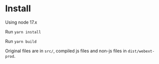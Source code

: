 # Install

Using node 17.x

Run `yarn install`

Run `yarn build`

Original files are in `src/`, compiled js files and non-js files in `dist/webext-prod`.
